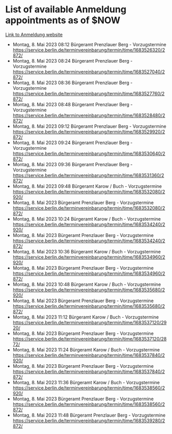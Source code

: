 # List of available Anmeldung appointments as of $NOW
[Link to Anmeldung website](https://service.berlin.de/terminvereinbarung/termin/tag.php?termin=1&anliegen[]=120686&dienstleisterlist=122210,122217,327316,122219,327312,122227,327314,122231,327346,122243,327348,122254,122252,329742,122260,329745,122262,329748,122271,327278,122273,327274,122277,327276,330436,122280,327294,122282,327290,122284,327292,122291,327270,122285,327266,122286,327264,122296,327268,150230,329760,122297,327286,122294,327284,122312,329763,122314,329775,122304,327330,122311,327334,122309,327332,317869,122281,327352,122279,329772,122283,122276,327324,122274,327326,122267,329766,122246,327318,122251,327320,122257,327322,122208,327298,122226,327300&herkunft=http%3A%2F%2Fservice.berlin.de%2Fdienstleistung%2F120686%2F)
- Montag, 8. Mai 2023 08:12 Bürgeramt Prenzlauer Berg - Vorzugstermine https://service.berlin.de/terminvereinbarung/termin/time/1683526320/2872/
- Montag, 8. Mai 2023 08:24 Bürgeramt Prenzlauer Berg - Vorzugstermine https://service.berlin.de/terminvereinbarung/termin/time/1683527040/2872/
- Montag, 8. Mai 2023 08:36 Bürgeramt Prenzlauer Berg - Vorzugstermine https://service.berlin.de/terminvereinbarung/termin/time/1683527760/2872/
- Montag, 8. Mai 2023 08:48 Bürgeramt Prenzlauer Berg - Vorzugstermine https://service.berlin.de/terminvereinbarung/termin/time/1683528480/2872/
- Montag, 8. Mai 2023 09:12 Bürgeramt Prenzlauer Berg - Vorzugstermine https://service.berlin.de/terminvereinbarung/termin/time/1683529920/2872/
- Montag, 8. Mai 2023 09:24 Bürgeramt Prenzlauer Berg - Vorzugstermine https://service.berlin.de/terminvereinbarung/termin/time/1683530640/2872/
- Montag, 8. Mai 2023 09:36 Bürgeramt Prenzlauer Berg - Vorzugstermine https://service.berlin.de/terminvereinbarung/termin/time/1683531360/2872/
- Montag, 8. Mai 2023 09:48 Bürgeramt Karow / Buch - Vorzugstermine https://service.berlin.de/terminvereinbarung/termin/time/1683532080/2920/
- Montag, 8. Mai 2023  Bürgeramt Prenzlauer Berg - Vorzugstermine https://service.berlin.de/terminvereinbarung/termin/time/1683532080/2872/
- Montag, 8. Mai 2023 10:24 Bürgeramt Karow / Buch - Vorzugstermine https://service.berlin.de/terminvereinbarung/termin/time/1683534240/2920/
- Montag, 8. Mai 2023  Bürgeramt Prenzlauer Berg - Vorzugstermine https://service.berlin.de/terminvereinbarung/termin/time/1683534240/2872/
- Montag, 8. Mai 2023 10:36 Bürgeramt Karow / Buch - Vorzugstermine https://service.berlin.de/terminvereinbarung/termin/time/1683534960/2920/
- Montag, 8. Mai 2023  Bürgeramt Prenzlauer Berg - Vorzugstermine https://service.berlin.de/terminvereinbarung/termin/time/1683534960/2872/
- Montag, 8. Mai 2023 10:48 Bürgeramt Karow / Buch - Vorzugstermine https://service.berlin.de/terminvereinbarung/termin/time/1683535680/2920/
- Montag, 8. Mai 2023  Bürgeramt Prenzlauer Berg - Vorzugstermine https://service.berlin.de/terminvereinbarung/termin/time/1683535680/2872/
- Montag, 8. Mai 2023 11:12 Bürgeramt Karow / Buch - Vorzugstermine https://service.berlin.de/terminvereinbarung/termin/time/1683537120/2920/
- Montag, 8. Mai 2023  Bürgeramt Prenzlauer Berg - Vorzugstermine https://service.berlin.de/terminvereinbarung/termin/time/1683537120/2872/
- Montag, 8. Mai 2023 11:24 Bürgeramt Karow / Buch - Vorzugstermine https://service.berlin.de/terminvereinbarung/termin/time/1683537840/2920/
- Montag, 8. Mai 2023  Bürgeramt Prenzlauer Berg - Vorzugstermine https://service.berlin.de/terminvereinbarung/termin/time/1683537840/2872/
- Montag, 8. Mai 2023 11:36 Bürgeramt Karow / Buch - Vorzugstermine https://service.berlin.de/terminvereinbarung/termin/time/1683538560/2920/
- Montag, 8. Mai 2023  Bürgeramt Prenzlauer Berg - Vorzugstermine https://service.berlin.de/terminvereinbarung/termin/time/1683538560/2872/
- Montag, 8. Mai 2023 11:48 Bürgeramt Prenzlauer Berg - Vorzugstermine https://service.berlin.de/terminvereinbarung/termin/time/1683539280/2872/
